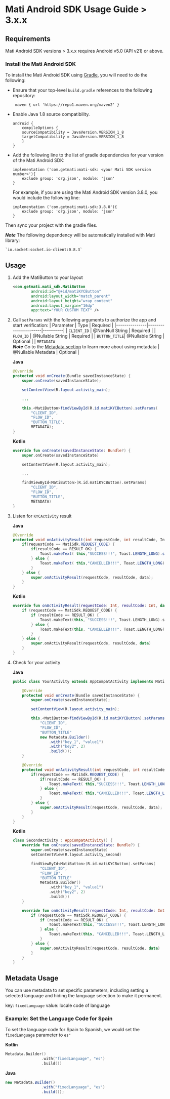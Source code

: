 # Mati Android SDK Usage Guide &gt; 3.x.x


## Requirements

Mati Android SDK versions > 3.x.x requires Android v5.0 (API v21) or above.

### Install the Mati Android SDK

To install the Mati Android SDK using [Gradle](https://gradle.org/), you will need to do the following:

- Ensure that your top-level `build.gradle` references to the following repository:
	```
	 maven { url 'https://repo1.maven.org/maven2' }
	```

- Enable Java 1.8 source compatibility.

	```
	android {
	    compileOptions {
		sourceCompatibility = JavaVersion.VERSION_1_8
		targetCompatibility = JavaVersion.VERSION_1_8
	    }
	}
	```

- Add the following line to the list of gradle dependencies for your version of the Mati Android SDK:

	```
    implementation ('com.getmati:mati-sdk: <your Mati SDK version number>'){
        exclude group: 'org.json', module: 'json'
    }
	```

	For example, if you are using the Mati Android SDK version 3.8.0, you would include the following line:

	```
    implementation ('com.getmati:mati-sdk:3.8.0'){
        exclude group: 'org.json', module: 'json'
    }
	```

Then sync your project with the gradle files.

_**Note**_ The following dependency will be automatically installed with Mati library:

    `io.socket:socket.io-client:0.8.3`

## Usage

1. Add the MatiButton to your layout

    ```xml    
    <com.getmati.mati_sdk.MatiButton
            android:id="@+id/matiKYCButton"
            android:layout_width="match_parent"
            android:layout_height="wrap_content"
            android:layout_margin="16dp"
            app:text="YOUR CUSTOM TEXT" />
    ```
1.  Call `setParams` with the following arguments to authorize the app and start verification:
    | Parameter     | Type                 | Required |
    |---------------|----------------------|----------|
    | `CLIENT_ID`   | @NonNull String      | Required |
    | `FLOW_ID`     | @Nullable String     | Required |
    | `BUTTON_TITLE`| @Nullable String      | Optional |
    | `METADATA` <br /> _**Note**_ Go to the [Metadata section](#metadata-usage) to learn more about using metadata   | @Nullable Metadata   | Optional |


    **Java**

    ```Java
    @Override
    protected void onCreate(Bundle savedInstanceState) {
        super.onCreate(savedInstanceState);

        setContentView(R.layout.activity_main);

        ...

        this.<MatiButton>findViewById(R.id.matiKYCButton).setParams(
            "CLIENT_ID",
            "FLOW_ID",
            "BUTTON_TITLE",
            METADATA);
    }
    ```

    **Kotlin**

    ```kotlin
    override fun onCreate(savedInstanceState: Bundle?) {
        super.onCreate(savedInstanceState)

        setContentView(R.layout.activity_main);

        ...

        findViewById<MatiButton>(R.id.matiKYCButton).setParams(
            "CLIENT_ID",
            "FLOW_ID",
            "BUTTON_TITLE",
            METADATA)
    }
    ```

1.  Listen for `KYCActivity` result

    **Java**
    ```Java
    @Override
    protected void onActivityResult(int requestCode, int resultCode, Intent data) {
        if(requestCode == MatiSdk.REQUEST_CODE) {
            if(resultCode == RESULT_OK) {
                Toast.makeText( this,"SUCCESS!!!", Toast.LENGTH_LONG).show();
            } else {
                Toast.makeText( this,"CANCELLED!!!", Toast.LENGTH_LONG).show();
            }
        } else {
            super.onActivityResult(requestCode, resultCode, data);
        }
    }
    ```

    **Kotlin**
    ```Kotlin
    override fun onActivityResult(requestCode: Int, resultCode: Int, data: Intent?) {
        if (requestCode == MatiSdk.REQUEST_CODE) {
            if (resultCode == RESULT_OK) {
                Toast.makeText(this, "SUCCESS!!!", Toast.LENGTH_LONG).show()
            } else {
                Toast.makeText(this, "CANCELLED!!!", Toast.LENGTH_LONG).show()
            }
        } else {
            super.onActivityResult(requestCode, resultCode, data)
        }
    }
    ```

 1. Check for your activity

    **Java**
    ```java
    public class YourActivity extends AppCompatActivity implements MatiCallback {

        @Override
        protected void onCreate(Bundle savedInstanceState) {
            super.onCreate(savedInstanceState);

            setContentView(R.layout.activity_main);

            this.<MatiButton>findViewById(R.id.matiKYCButton).setParams(
                "CLIENT_ID",
                "FLOW_ID",
                "BUTTON_TITLE"
                new Metadata.Builder()
                    .with("key_1", "value1")
                    .with("key2", 2)
                    .build());
        }

        @Override
        protected void onActivityResult(int requestCode, int resultCode, Intent data) {
            if(requestCode == MatiSdk.REQUEST_CODE) {
                if(resultCode == RESULT_OK) {
                    Toast.makeText( this,"SUCCESS!!!", Toast.LENGTH_LONG).show();
                } else {
                    Toast.makeText( this,"CANCELLED!!!", Toast.LENGTH_LONG).show();
                }
            } else {
                super.onActivityResult(requestCode, resultCode, data);
            }
        }
    }
    ```

    **Kotlin**
    ```kotlin
    class SecondActivity : AppCompatActivity() {
        override fun onCreate(savedInstanceState: Bundle?) {
            super.onCreate(savedInstanceState)
            setContentView(R.layout.activity_second)

            findViewById<MatiButton>(R.id.matiKYCButton).setParams(
                "CLIENT_ID",
                "FLOW_ID",
                "BUTTON_TITLE"
                Metadata.Builder()
                    .with("key_1", "value1")
                    .with("key2", 2)
                    .build())
        }

        override fun onActivityResult(requestCode: Int, resultCode: Int, data: Intent?) {
            if (requestCode == MatiSdk.REQUEST_CODE) {
                if (resultCode == RESULT_OK) {
                    Toast.makeText(this, "SUCCESS!!!", Toast.LENGTH_LONG).show()
                } else {
                    Toast.makeText(this, "CANCELLED!!!", Toast.LENGTH_LONG).show()
                }
            } else {
                super.onActivityResult(requestCode, resultCode, data)
            }
        }
    }
    ```
## Metadata Usage

You can use metadata to set specific parameters, including setting a selected language and hiding the language selection to make it permanent.

key: `fixedLanguage`
value: locale code of language

### Example: Set the Language Code for Spain

To set the language code for Spain to Spanish, we would set the `fixedLanguage` parameter to `es" `

**Kotlin**
```kotlin
Metadata.Builder()
                .with("fixedLanguage", "es")
                .build())
```

**Java**
```java
new Metadata.Builder()
                .with("fixedLanguage", "es")
                .build());
```

